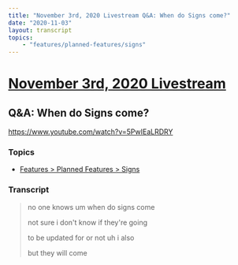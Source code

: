 ```yaml
---
title: "November 3rd, 2020 Livestream Q&A: When do Signs come?"
date: "2020-11-03"
layout: transcript
topics:
    - "features/planned-features/signs"
---
```

# [November 3rd, 2020 Livestream](../2020-11-03.md)
## Q&A: When do Signs come?
https://www.youtube.com/watch?v=5PwIEaLRDRY

### Topics
* [Features > Planned Features > Signs](../topics/features/planned-features/signs.md)

### Transcript

> no one knows um when do signs come
>
> not sure i don't know if they're going
>
> to be updated for or not uh i also
>
> but they will come
>
